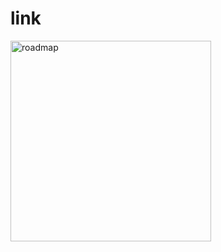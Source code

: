 # link

<img width="321" alt="roadmap" src="https://github.com/shinshinv-dev/link/assets/59461124/19dbc8a4-ce8f-40ae-b724-e868f4bf14a6">
